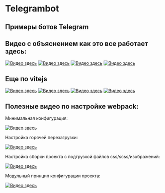 # Telegrambot

## Примеры ботов Telegram 

## Видео с объяснением как это все работает здесь:

[![Видео здесь](https://img.youtube.com/vi/L_UYLs1mjEY/0.jpg)](https://www.youtube.com/watch?v=L_UYLs1mjEY)
[![Видео здесь](https://img.youtube.com/vi/eFOFec6vZ7M/0.jpg)](https://www.youtube.com/watch?v=eFOFec6vZ7M)
[![Видео здесь](https://img.youtube.com/vi/YRCktCBSWsE/0.jpg)](https://www.youtube.com/watch?v=YRCktCBSWsE)
[![Видео здесь](https://img.youtube.com/vi/lSLLG1Xgzh8/0.jpg)](https://www.youtube.com/watch?v=lSLLG1Xgzh8)



## Еще по vitejs

[![Видео здесь](https://img.youtube.com/vi/wIEauCguZGI/0.jpg)](https://www.youtube.com/watch?v=wIEauCguZGI)
[![Видео здесь](https://img.youtube.com/vi/t98Q9hliZZo/0.jpg)](https://www.youtube.com/watch?v=t98Q9hliZZo)
[![Видео здесь](https://img.youtube.com/vi/aMzCDR_MHF0/0.jpg)](https://www.youtube.com/watch?v=aMzCDR_MHF0)
[![Видео здесь](https://img.youtube.com/vi/TZN6dC7ZOs0/0.jpg)](https://www.youtube.com/watch?v=TZN6dC7ZOs0)


## Полезные видео по настройке webpack:

Минимальная конфигурация:

[![Видео здесь](https://img.youtube.com/vi/unEl3Hezwpw/0.jpg)](https://www.youtube.com/watch?v=unEl3Hezwpw)

Настройка горячей перезагрузки:

[![Видео здесь](https://img.youtube.com/vi/oOpzkF2nU0s/0.jpg)](https://www.youtube.com/watch?v=oOpzkF2nU0s)

Настройка сборки проекта с подгрузкой файлов css/scss/изображений:

[![Видео здесь](https://img.youtube.com/vi/3B-NGZmMe-Y/0.jpg)](https://www.youtube.com/watch?v=3B-NGZmMe-Y)

Модульный принцип конфигурации проекта:

[![Видео здесь](https://img.youtube.com/vi/fnUqyWyG5kk/0.jpg)](https://www.youtube.com/watch?v=fnUqyWyG5kk)


